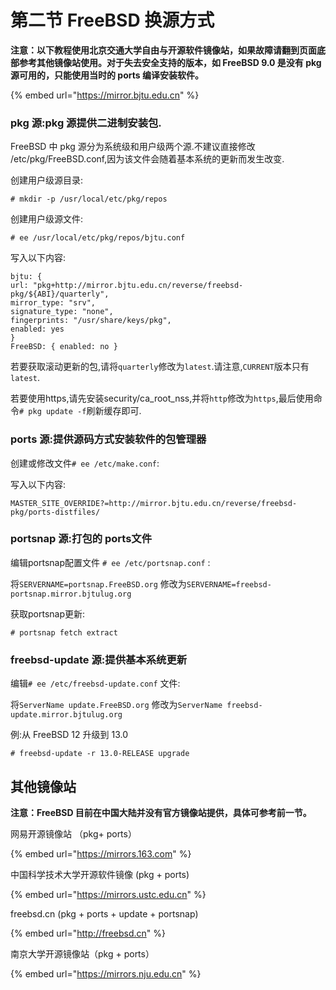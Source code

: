 # 第二节 FreeBSD 换源方式

**注意：以下教程使用北京交通大学自由与开源软件镜像站，如果故障请翻到页面底部参考其他镜像站使用。对于失去安全支持的版本，如 FreeBSD 9.0 是没有 pkg 源可用的，只能使用当时的 ports 编译安装软件。**

{% embed url="https://mirror.bjtu.edu.cn" %}

### pkg 源:pkg 源提供二进制安装包. <a href="#pkg-yuan-pkg-yuan-ti-gong-er-jin-zhi-an-zhuang-bao" id="pkg-yuan-pkg-yuan-ti-gong-er-jin-zhi-an-zhuang-bao"></a>

FreeBSD 中 pkg 源分为系统级和用户级两个源.不建议直接修改 /etc/pkg/FreeBSD.conf,因为该文件会随着基本系统的更新而发生改变.

创建用户级源目录:

`# mkdir -p /usr/local/etc/pkg/repos`

创建用户级源文件:

`# ee /usr/local/etc/pkg/repos/bjtu.conf`

写入以下内容:

```
bjtu: {  
url: "pkg+http://mirror.bjtu.edu.cn/reverse/freebsd-pkg/${ABI}/quarterly",  
mirror_type: "srv",  
signature_type: "none",  
fingerprints: "/usr/share/keys/pkg",  
enabled: yes
}
FreeBSD: { enabled: no }
```

若要获取滚动更新的包,请将`quarterly`修改为`latest`.请注意,`CURRENT`版本只有`latest`.

若要使用https,请先安装security/ca\_root\_nss,并将`http`修改为`https`,最后使用命令`# pkg update -f`刷新缓存即可.

### ports 源:提供源码方式安装软件的包管理器

创建或修改文件`# ee /etc/make.conf`:

写入以下内容:

`MASTER_SITE_OVERRIDE?=http://mirror.bjtu.edu.cn/reverse/freebsd-pkg/ports-distfiles/`

### portsnap 源:打包的 ports文件

编辑portsnap配置文件 `# ee /etc/portsnap.conf` :

将`SERVERNAME=portsnap.FreeBSD.org` 修改为`SERVERNAME=freebsd-portsnap.mirror.bjtulug.org`

获取portsnap更新:

`# portsnap fetch extract`

### freebsd-update 源:提供基本系统更新

编辑`# ee /etc/freebsd-update.conf` 文件:

将`ServerName update.FreeBSD.org` 修改为`ServerName freebsd-update.mirror.bjtulug.org`

例:从 FreeBSD 12 升级到 13.0

`# freebsd-update -r 13.0-RELEASE upgrade`

## 其他镜像站

**注意：FreeBSD 目前在中国大陆并没有官方镜像站提供，具体可参考前一节。**

网易开源镜像站 （pkg+ ports）

{% embed url="https://mirrors.163.com" %}

中国科学技术大学开源软件镜像 (pkg + ports)

{% embed url="https://mirrors.ustc.edu.cn" %}

freebsd.cn (pkg + ports + update + portsnap)

{% embed url="http://freebsd.cn" %}

南京大学开源镜像站（pkg + ports）

{% embed url="https://mirrors.nju.edu.cn" %}
